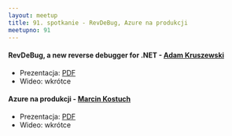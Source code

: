 ```yaml
---
layout: meetup
title: 91. spotkanie - RevDeBug, Azure na produkcji
meetupno: 91
---
```


#### RevDeBug, a new reverse debugger for .NET - [Adam Kruszewski](https://www.revdebug.com/)
* Prezentacja: [PDF](/assets/RevDeBug.pdf)
* Wideo: wkrótce

#### Azure na produkcji - [Marcin Kostuch](http://www.homebook.pl/)
* Prezentacja: [PDF](/assets/Azure.Homebook.pl.pdf)
* Wideo: wkrótce
